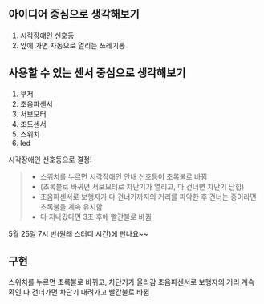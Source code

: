 ## 아이디어 중심으로 생각해보기
1. 시각장애인 신호등
2. 앞에 가면 자동으로 열리는 쓰레기통

## 사용할 수 있는 센서 중심으로 생각해보기
1. 부저
2. 초음파센서
3. 서보모터
4. 조도센서
5. 스위치
6. led

시각장애인 신호등으로 결정!
> - 스위치를 누르면 시각장애인 안내 신호등이 초록불로 바뀜
> - (초록불로 바뀌면 서보모터로 차단기가 열리고, 다 건너면 차단기 닫힘)
> - 초음파센서로 보행자가 다 건너기까지의 거리를 파악한 후 건너는 중이라면 초록불을 계속 유지함
> - 다 지나갔다면 3초 후에 빨간불로 바뀜

5월 25일 7시 반(원래 스터디 시간)에 만나요~~


## 구현
스위치를 누르면 초록불로 바뀌고, 차단기가 올라감
초음파센서로 보행자의 거리 계속 확인
다 건너가면 차단기 내려가고 빨간불로 바뀜
